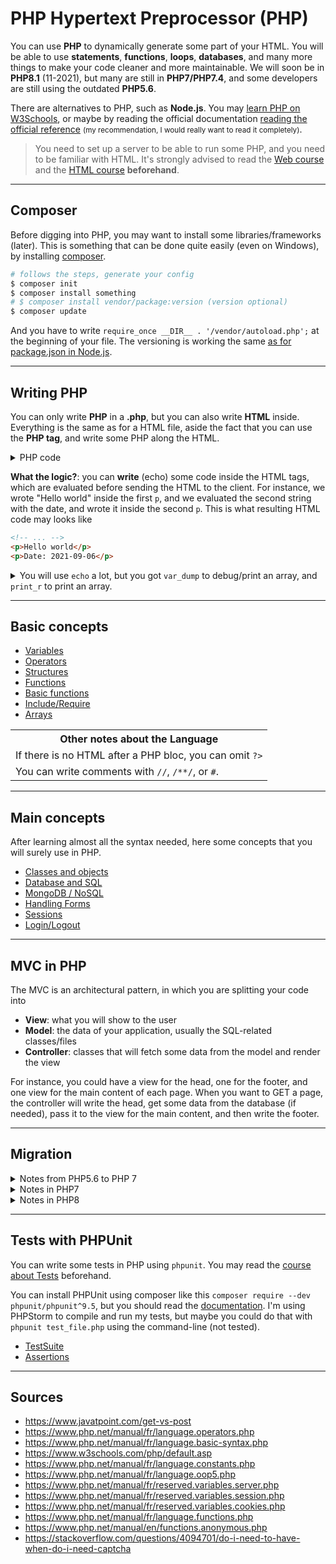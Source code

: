 # PHP Hypertext Preprocessor (PHP)

You can use **PHP** to dynamically generate some part of your HTML. You will be able to use **statements**, **functions**, **loops**, **databases**, and many more things to make your code cleaner and more maintainable. We will soon be in **PHP8.1** (11-2021), but many are still in **PHP7/PHP7.4**, and some developers are still using the outdated **PHP5.6**.

There are alternatives to PHP, such as **Node.js**. You may [learn PHP on W3Schools](https://www.w3schools.com/PhP/default.asp), or maybe by reading the official documentation [reading the official reference](https://www.php.net/manual/en/langref.php) <small>(my recommendation, I would really want to read it completely)</small>.

> You need to set up a server to be able to run some PHP, and you need to be familiar with HTML. It's strongly advised to read the [Web course](../../../../programming/web/_general/_old/general/index.md) and the [HTML course](../../web/html/index.md) **beforehand**.

<hr class="sl">

## Composer

Before digging into PHP, you may want to install some libraries/frameworks (later). This is something that can be done quite easily (even on Windows), by installing [composer](https://getcomposer.org/).

```bash
# follows the steps, generate your config
$ composer init
$ composer install something
# $ composer install vendor/package:version (version optional)
$ composer update
```

And you have to write `require_once __DIR__ . '/vendor/autoload.php';` at the beginning of your file. The versioning is working the same [as for package.json in Node.js](https://nodejs.dev/learn/semantic-versioning-using-npm).

<hr class="sr">

## Writing PHP

You can only write **PHP** in a **.php**, but you can also write **HTML** inside. Everything is the same as for a HTML file, aside the fact that you can use the **PHP tag**, and write some PHP along the HTML.

<details class="details-e">
<summary>PHP code</summary>

```php
<?php // ex: index.php ?>
<!DOCTYPE html>
<html lang="fr">
<head><title>Hello world!</title></head>
<body>
<p><?php echo "Hello world"; ?></p>
<?php /* <?php echo "" ?> is the same as <?=""?> */ ?>
<p><?= "Date: ".date("Y-m-d")?></p>
</body>
</html>
```
</details>

**What the logic?**: you can **write** (echo) some code inside the HTML tags, which are evaluated before sending the HTML to the client. For instance, we wrote "Hello world" inside the first `p`, and we evaluated the second string with the date, and wrote it inside the second `p`. This is what resulting HTML code may looks like

```html
<!-- ... -->
<p>Hello world</p>
<p>Date: 2021-09-06</p>
```

<details class="details-border">
<summary>You will use <code>echo</code> a lot, but you got <code>var_dump</code> to debug/print an array, and <code>print_r</code> to print an array.</summary>
<br>

```php
<?php
echo "some text"; // some text
var_dump("some text"); // string(9) "some text"
print_r("some text") // some text
// pretty print array
echo "<pre>".print_r(array(5,6))."</pre>"
// pretty print debug
echo "<pre>".var_dump($exception)."</pre>"
```

</details>

<hr class="sr">

## Basic concepts

* [Variables](basic/variables.md)
* [Operators](basic/operators.md)
* [Structures](basic/structures.md)
* [Functions](basic/functions.md)
* [Basic functions](basic/functions-basic.md)
* [Include/Require](basic/include.md)
* [Arrays](basic/arrays.md)

<table class="table border-dark table-bordered table-striped">
<tr><th class="text-center">Other notes about the Language</th></tr>
<tr><td>If there is no HTML after a PHP bloc, you can omit <code>?&gt;</code></td></tr>
<tr><td>You can write comments with <code>//</code>, <code>/**/</code>, or <code>#</code>.</td></tr>
</table>

<hr class="sl">

## Main concepts

After learning almost all the syntax needed, here some concepts that you will surely use in PHP.

* [Classes and objects](main/classes.md)
* [Database and SQL](main/sql.md)
* [MongoDB / NoSQL](main/mongodb.md)
* [Handling Forms](main/forms.md)
* [Sessions](main/sessions.md)
* [Login/Logout](main/login_logout.md)

<hr class="sl">

## MVC in PHP

The MVC is an architectural pattern, in which you are splitting your code into

* **View**: what you will show to the user
* **Model**: the data of your application, usually the SQL-related classes/files
* **Controller**: classes that will fetch some data from the model and render the view

For instance, you could have a view for the head, one for the footer, and one view for the main content of each page. When you want to GET a page, the controller will write the head, get some data from the database (if needed), pass it to the view for the main content, and then write the footer.

<hr class="sr">

## Migration

<details class="details-e">
<summary>Notes from PHP5.6 to PHP 7</summary>

* change `<? ?>` to `<?php ?>`
* `ereg` deleted, `mbstring` deleted/moved, `mktime` changed
* `list` replaced by `str_split`, and foreach changed
* sessions changed
* `mysql` deprecated, use `mysqli`
</details>

<details class="details-e">
<summary>Notes in PHP7</summary>

* add function returns types
* add function arguments types
</details>

<details class="details-e">
<summary>Notes in PHP8</summary>

* add unions return types
* add annotations
</details>

<hr class="sl">

## Tests with PHPUnit

You can write some tests in PHP using `phpunit`. You may read the [course about Tests](../../proj/tests/index.md) beforehand.

You can install PHPUnit using composer like this `composer require --dev phpunit/phpunit^9.5`, but you should read the [documentation](https://phpunit.readthedocs.io/en/9.5/installation.html#composer). I'm using PHPStorm to compile and run my tests, but maybe you could do that with `phpunit test_file.php` using the command-line (not tested).

* [TestSuite](tests/file.md)
* [Assertions](tests/assertions.md)

<hr class="sr">

## Sources

* <https://www.javatpoint.com/get-vs-post>
* <https://www.php.net/manual/fr/language.operators.php>
* <https://www.php.net/manual/fr/language.basic-syntax.php>
* <https://www.w3schools.com/php/default.asp>
* <https://www.php.net/manual/fr/language.constants.php>
* <https://www.php.net/manual/fr/language.oop5.php>
* <https://www.php.net/manual/fr/reserved.variables.server.php>
* <https://www.php.net/manual/fr/reserved.variables.session.php>
* <https://www.php.net/manual/fr/reserved.variables.cookies.php>
* <https://www.php.net/manual/fr/language.functions.php>
* <https://www.php.net/manual/en/functions.anonymous.php>
* <https://stackoverflow.com/questions/4094701/do-i-need-to-have-when-do-i-need-captcha>
